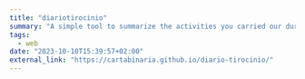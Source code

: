 ```yaml
---
title: "diariotirocinio"
summary: "A simple tool to summarize the activities you carried our during your internship"
tags:
  - web
date: "2023-10-10T15:39:57+02:00"
external_link: "https://cartabinaria.github.io/diario-tirocinio/"
---
```

